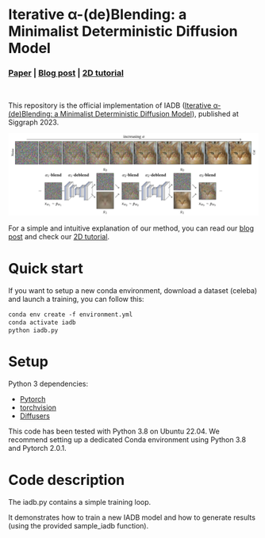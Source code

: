 # Iterative α-(de)Blending: a Minimalist Deterministic Diffusion Model
### [Paper](https://arxiv.org/abs/2305.03486) | [Blog post](https://ggx-research.github.io/publication/2023/05/10/publication-iadb.html) | [2D tutorial](https://tchambon.github.io/posts/iadb-2D/)
<br />

This repository is the official implementation of IADB ([Iterative α-(de)Blending: a Minimalist Deterministic Diffusion Model](https://arxiv.org/abs/2305.03486)), published at Siggraph 2023.



![image](imgs/teaser.png)

For a simple and intuitive explanation of our method, you can read our [blog post](https://ggx-research.github.io/publication/2023/05/10/publication-iadb.html) and check our [2D tutorial](https://tchambon.github.io/posts/iadb-2D/).


# Quick start

If you want to setup a new conda environment, download a dataset (celeba) and launch a training, you can follow this:

```
conda env create -f environment.yml
conda activate iadb
python iadb.py
```

# Setup

Python 3 dependencies:
- [Pytorch](https://pytorch.org/) 
- [torchvision](https://pytorch.org/) 
- [Diffusers](https://github.com/huggingface/diffusers)

This code has been tested with Python 3.8 on Ubuntu 22.04. We recommend setting up a dedicated Conda environment using Python 3.8 and Pytorch 2.0.1.

# Code description

The iadb.py contains a simple training loop.

It demonstrates how to train a new IADB model and how to generate results (using the provided sample_iadb function).
